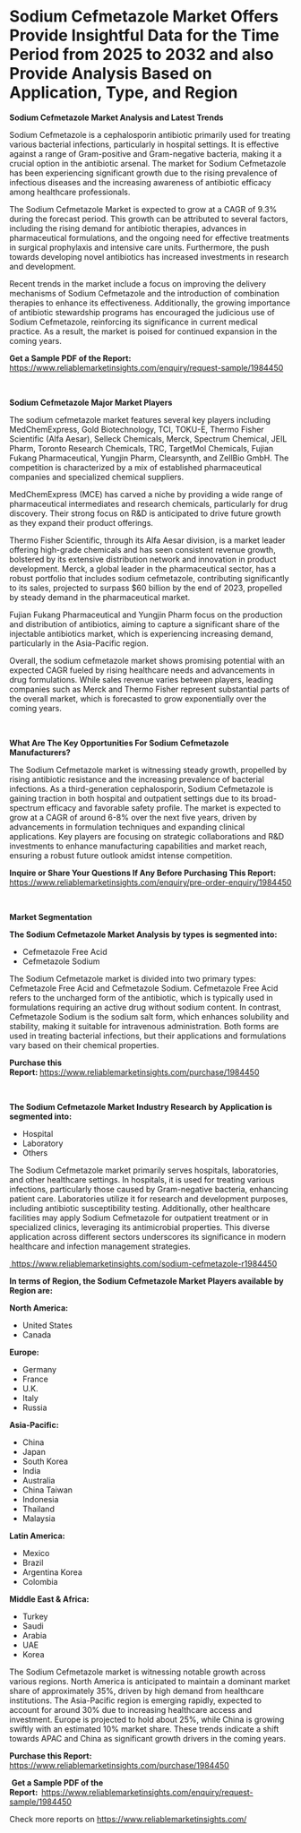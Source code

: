 <p><h1>Sodium Cefmetazole Market Offers Provide Insightful Data for the Time Period from 2025 to 2032 and also Provide Analysis Based on Application, Type, and Region</h1></p><p><strong>Sodium Cefmetazole Market Analysis and Latest Trends</strong></p>
<p><p>Sodium Cefmetazole is a cephalosporin antibiotic primarily used for treating various bacterial infections, particularly in hospital settings. It is effective against a range of Gram-positive and Gram-negative bacteria, making it a crucial option in the antibiotic arsenal. The market for Sodium Cefmetazole has been experiencing significant growth due to the rising prevalence of infectious diseases and the increasing awareness of antibiotic efficacy among healthcare professionals.</p><p>The Sodium Cefmetazole Market is expected to grow at a CAGR of 9.3% during the forecast period. This growth can be attributed to several factors, including the rising demand for antibiotic therapies, advances in pharmaceutical formulations, and the ongoing need for effective treatments in surgical prophylaxis and intensive care units. Furthermore, the push towards developing novel antibiotics has increased investments in research and development.</p><p>Recent trends in the market include a focus on improving the delivery mechanisms of Sodium Cefmetazole and the introduction of combination therapies to enhance its effectiveness. Additionally, the growing importance of antibiotic stewardship programs has encouraged the judicious use of Sodium Cefmetazole, reinforcing its significance in current medical practice. As a result, the market is poised for continued expansion in the coming years.</p></p>
<p><strong>Get a Sample PDF of the Report:&nbsp;</strong> <a href="https://www.reliablemarketinsights.com/enquiry/request-sample/1984450?utm_campaign=1932&utm_medium=2&utm_source=Github&utm_content=ia&utm_term=05022025&utm_id=sodium-cefmetazole">https://www.reliablemarketinsights.com/enquiry/request-sample/1984450</a></p>
<p>&nbsp;</p>
<p><strong>Sodium Cefmetazole Major Market Players</strong></p>
<p><p>The sodium cefmetazole market features several key players including MedChemExpress, Gold Biotechnology, TCI, TOKU-E, Thermo Fisher Scientific (Alfa Aesar), Selleck Chemicals, Merck, Spectrum Chemical, JEIL Pharm, Toronto Research Chemicals, TRC, TargetMol Chemicals, Fujian Fukang Pharmaceutical, Yungjin Pharm, Clearsynth, and ZellBio GmbH. The competition is characterized by a mix of established pharmaceutical companies and specialized chemical suppliers.</p><p>MedChemExpress (MCE) has carved a niche by providing a wide range of pharmaceutical intermediates and research chemicals, particularly for drug discovery. Their strong focus on R&D is anticipated to drive future growth as they expand their product offerings.</p><p>Thermo Fisher Scientific, through its Alfa Aesar division, is a market leader offering high-grade chemicals and has seen consistent revenue growth, bolstered by its extensive distribution network and innovation in product development. Merck, a global leader in the pharmaceutical sector, has a robust portfolio that includes sodium cefmetazole, contributing significantly to its sales, projected to surpass $60 billion by the end of 2023, propelled by steady demand in the pharmaceutical market.</p><p>Fujian Fukang Pharmaceutical and Yungjin Pharm focus on the production and distribution of antibiotics, aiming to capture a significant share of the injectable antibiotics market, which is experiencing increasing demand, particularly in the Asia-Pacific region.</p><p>Overall, the sodium cefmetazole market shows promising potential with an expected CAGR fueled by rising healthcare needs and advancements in drug formulations. While sales revenue varies between players, leading companies such as Merck and Thermo Fisher represent substantial parts of the overall market, which is forecasted to grow exponentially over the coming years.</p></p>
<p>&nbsp;</p>
<p><strong>What Are The Key Opportunities For Sodium Cefmetazole Manufacturers?</strong></p>
<p><p>The Sodium Cefmetazole market is witnessing steady growth, propelled by rising antibiotic resistance and the increasing prevalence of bacterial infections. As a third-generation cephalosporin, Sodium Cefmetazole is gaining traction in both hospital and outpatient settings due to its broad-spectrum efficacy and favorable safety profile. The market is expected to grow at a CAGR of around 6-8% over the next five years, driven by advancements in formulation techniques and expanding clinical applications. Key players are focusing on strategic collaborations and R&D investments to enhance manufacturing capabilities and market reach, ensuring a robust future outlook amidst intense competition.</p></p>
<p><strong>Inquire or Share Your Questions If Any Before Purchasing This Report:</strong> <a href="https://www.reliablemarketinsights.com/enquiry/pre-order-enquiry/1984450?utm_campaign=1932&utm_medium=2&utm_source=Github&utm_content=ia&utm_term=05022025&utm_id=sodium-cefmetazole">https://www.reliablemarketinsights.com/enquiry/pre-order-enquiry/1984450</a></p>
<p>&nbsp;</p>
<p><strong>Market Segmentation</strong></p>
<p><strong>The Sodium Cefmetazole Market Analysis by types is segmented into:</strong></p>
<p><ul><li>Cefmetazole Free Acid</li><li>Cefmetazole Sodium</li></ul></p>
<p><p>The Sodium Cefmetazole market is divided into two primary types: Cefmetazole Free Acid and Cefmetazole Sodium. Cefmetazole Free Acid refers to the uncharged form of the antibiotic, which is typically used in formulations requiring an active drug without sodium content. In contrast, Cefmetazole Sodium is the sodium salt form, which enhances solubility and stability, making it suitable for intravenous administration. Both forms are used in treating bacterial infections, but their applications and formulations vary based on their chemical properties.</p></p>
<p><strong>Purchase this Report:&nbsp;</strong><a href="https://www.reliablemarketinsights.com/purchase/1984450?utm_campaign=1932&utm_medium=2&utm_source=Github&utm_content=ia&utm_term=05022025&utm_id=sodium-cefmetazole">https://www.reliablemarketinsights.com/purchase/1984450</a></p>
<p>&nbsp;</p>
<p><strong>The Sodium Cefmetazole Market Industry Research by Application is segmented into:</strong></p>
<p><ul><li>Hospital</li><li>Laboratory</li><li>Others</li></ul></p>
<p><p>The Sodium Cefmetazole market primarily serves hospitals, laboratories, and other healthcare settings. In hospitals, it is used for treating various infections, particularly those caused by Gram-negative bacteria, enhancing patient care. Laboratories utilize it for research and development purposes, including antibiotic susceptibility testing. Additionally, other healthcare facilities may apply Sodium Cefmetazole for outpatient treatment or in specialized clinics, leveraging its antimicrobial properties. This diverse application across different sectors underscores its significance in modern healthcare and infection management strategies.</p></p>
<p><a href="https://www.reliablemarketinsights.com/sodium-cefmetazole-r1984450?utm_campaign=1932&utm_medium=2&utm_source=Github&utm_content=ia&utm_term=05022025&utm_id=sodium-cefmetazole">&nbsp;https://www.reliablemarketinsights.com/sodium-cefmetazole-r1984450</a></p>
<p><strong>In terms of Region, the Sodium Cefmetazole Market Players available by Region are:</strong></p>
<p>
    <p> <strong> North America: </strong>
        <ul>
            <li>United States</li>
            <li>Canada</li>
        </ul>
        </p> 
    <p> <strong> Europe: </strong>
        <ul>
            <li>Germany</li>
            <li>France</li>
            <li>U.K.</li>
            <li>Italy</li>
            <li>Russia</li>
        </ul>
        </p> 
    <p> <strong> Asia-Pacific: </strong>
        <ul>
            <li>China</li>
            <li>Japan</li>
            <li>South Korea</li>
            <li>India</li>
            <li>Australia</li>
            <li>China Taiwan</li>
            <li>Indonesia</li>
            <li>Thailand</li>
            <li>Malaysia</li>
        </ul>
        </p> 
    <p> <strong> Latin America: </strong>
        <ul>
            <li>Mexico</li>
            <li>Brazil</li>
            <li>Argentina Korea</li>
            <li>Colombia</li>
        </ul>
        </p> 
    <p> <strong> Middle East & Africa: </strong>
        <ul>
            <li>Turkey</li>
            <li>Saudi</li>
            <li>Arabia</li>
            <li>UAE</li>
            <li>Korea</li>
        </ul>
    </p>
    </p>
<p><p>The Sodium Cefmetazole market is witnessing notable growth across various regions. North America is anticipated to maintain a dominant market share of approximately 35%, driven by high demand from healthcare institutions. The Asia-Pacific region is emerging rapidly, expected to account for around 30% due to increasing healthcare access and investment. Europe is projected to hold about 25%, while China is growing swiftly with an estimated 10% market share. These trends indicate a shift towards APAC and China as significant growth drivers in the coming years.</p></p>
<p><strong>Purchase this Report: </strong><a href="https://www.reliablemarketinsights.com/purchase/1984450?utm_campaign=1932&utm_medium=2&utm_source=Github&utm_content=ia&utm_term=05022025&utm_id=sodium-cefmetazole">https://www.reliablemarketinsights.com/purchase/1984450</a></p>
<p>&nbsp;<strong>Get a Sample PDF of the Report:&nbsp;&nbsp;</strong><a href="https://www.reliablemarketinsights.com/enquiry/request-sample/1984450?utm_campaign=1932&utm_medium=2&utm_source=Github&utm_content=ia&utm_term=05022025&utm_id=sodium-cefmetazole">https://www.reliablemarketinsights.com/enquiry/request-sample/1984450</a></p>
<p><strong></strong></p>
<p>Check more reports on <a href="https://www.reliablemarketinsights.com/?utm_campaign=1932&utm_medium=2&utm_source=Github&utm_content=ia&utm_term=05022025&utm_id=sodium-cefmetazole">https://www.reliablemarketinsights.com/</a></p>